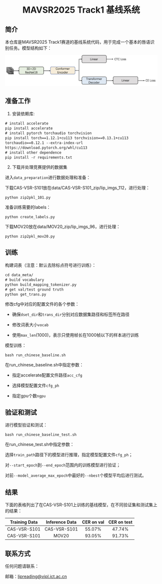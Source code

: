 <h1 align="center">MAVSR2025 Track1 基线系统</h1>

## 简介

本仓库是MAVSR2025 Track1赛道的基线系统代码，用于完成一个基本的唇语识别任务。模型结构如下：

![architecture](./pic/architecture.png)

## 准备工作

1. 安装依赖库:

```Shell
# install accelerate
pip install accelerate
# install pytorch torchaudio torchvision
pip install torch==1.12.1+cu113 torchvision==0.13.1+cu113 torchaudio==0.12.1 --extra-index-url https://download.pytorch.org/whl/cu113
# install other dependence
pip install -r requirements.txt
```

2. 下载并处理竞赛提供的数据集

进入`data_preparation`进行数据处理和准备：

下载CAS-VSR-S101放在data/CAS-VSR-S101_zip/lip_imgs_112，进行处理：

```Shell
python zip2pkl_101.py
```

准备训练需要的labels：

```Shell
python create_labels.py
```

下载MOV20放在data/MOV20_zip/lip_imgs_96，进行处理：

```Shell
python zip2pkl_mov20.py
```

## 训练

构建词表（注意：默认去除标点符号进行训练）：

```Shell
cd data_meta/
# build vocabulary
python build_mapping_tokenizer.py
# get val/test ground truth
python get_trans.py
```

修改cfg中对应的配置文件的各个参数：

* 确保`dset_dir`和`trans_dir`分别对应数据集路径和标签所在路径

* 修改词表大小`vocab`

* 使用`max_len`(1000)，表示只使用帧长在1000帧以下的样本进行训练

模型训练：

```Shell
bash run_chinese_baseline.sh
```

在run_chinese_baseline.sh中指定参数：

* 指定accelerate配置文件路径`acc_cfg`

* 选择模型配置文件`cfg_ph`

* 指定gpu个数`ngpu`

## 验证和测试

进行模型验证和测试：

```Shell
bash run_chinese_baseline_test.sh
```

在run_chinese_test.sh中指定参数：

选择`train_path`路径下的模型进行推理，指定模型配置文件`cfg_ph`；

对`--start_epoch`到`--end_epoch`范围内的训练模型进行验证；

对前`--model_average_max_epoch`中最好的`--nbest`个模型平均后进行测试。

## 结果

下面的表格列出了在CAS-VSR-S101上训练的基线模型，在不同验证集和测试集上的结果：

| Training Data | Inference Data | CER on val | CER on test |
| :-----------: | :------------: | :--------: | :---------: |
| CAS-VSR-S101  |  CAS-VSR-S101  |   55.07%   |   47.74%    |
| CAS-VSR-S101  |     MOV20      |   93.05%   |   91.73%    |

## 联系方式

任何问题请联系：

邮箱：lipreading@vipl.ict.ac.cn